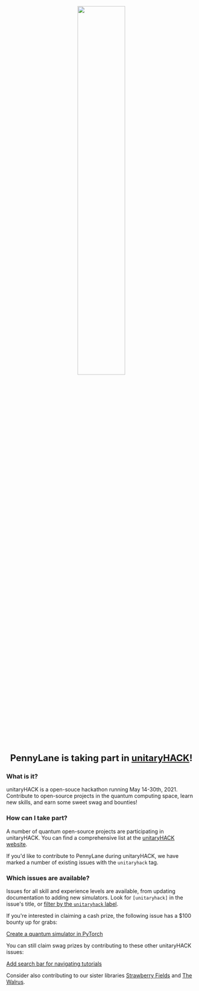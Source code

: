 <p align="center">
  <a href="https://unitaryfund.github.io/unitaryhack/">
    <img width=50% src="https://unitaryfund.github.io/unitaryhack/assets/logo-date.png">
  </a>
</p>

<p align="center" style="font-size:24px">
  <strong>PennyLane is taking part in <a href="https://unitaryfund.github.io/unitaryhack/">unitaryHACK</a>!</strong>
</p>

### What is it?

unitaryHACK is a open-souce hackathon running May 14-30th, 2021. Contribute to open-source projects 
in the quantum computing space, learn new skills, and earn some sweet swag and bounties!

### How can I take part?

A number of quantum open-source projects are participating in unitaryHACK. You can find a comprehensive 
list at the [unitaryHACK website](https://unitaryfund.github.io/unitaryhack/participating-projects.html). 

If you'd like to contribute to PennyLane during unitaryHACK, we have marked a number of existing issues 
with the ``unitaryhack`` tag.

### Which issues are available?

Issues for all skill and experience levels are available, from updating documentation to adding new simulators. 
Look for ``[unitaryhack]`` in the issue's title, or [filter by the ``unitaryhack`` label](https://github.com/pennylaneai/pennylane/labels/unitaryhack).

If you're interested in claiming a cash prize, the following issue has a $100 bounty up for grabs:

[Create a quantum simulator in PyTorch](https://github.com/PennyLaneAI/pennylane/issues/1225)

You can still claim swag prizes by contributing to these other unitaryHACK issues:

[Add search bar for navigating tutorials](https://github.com/PennyLaneAI/pennylane/issues/1296)

Consider also contributing to our sister libraries [Strawberry Fields](https://github.com/XanaduAI/strawberryfields/labels/unitaryhack) and [The Walrus](https://github.com/XanaduAI/thewalrus/labels/unitaryhack).
